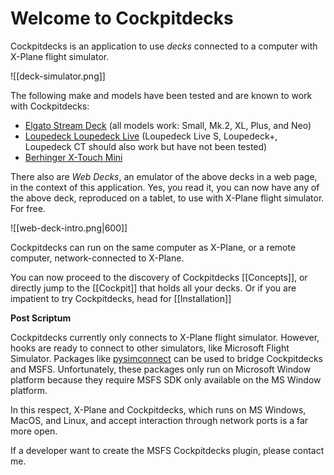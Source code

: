 # Welcome to Cockpitdecks

Cockpitdecks is an application to use *decks* connected to a computer with X-Plane flight simulator.

![[deck-simulator.png]]

The following make and models have been tested and are known to work with Cockpitdecks:

- [Elgato Stream Deck](https://www.elgato.com/us/en/s/welcome-to-stream-deck) (all models work: Small, Mk.2, XL, Plus, and Neo)
- [Loupedeck Loupedeck Live](https://loupedeck.com/products/loupedeck-live/) (Loupedeck Live S, Loupedeck+, Loupedeck CT should also work but have not been tested)
- [Berhinger X-Touch Mini](https://www.behringer.com/product.html?modelCode=0808-AAF)

There also are *Web Decks*, an emulator of the above decks in a web page, in the context of this application. Yes, you read it, you can now have any of the above deck, reproduced on a tablet, to use with X-Plane flight simulator. For free.

![[web-deck-intro.png|600]]

Cockpitdecks can run on the same computer as X-Plane, or a remote computer, network-connected to X-Plane.

You can now proceed to the discovery of Cockpitdecks [[Concepts]], or directly jump to the [[Cockpit]] that holds all your decks. Or if you are impatient to try Cockpitdecks, head for [[Installation]]

**Post Scriptum**

Cockpitdecks currently only connects to X-Plane flight simulator. However, hooks are ready to connect to other simulators, like Microsoft Flight Simulator. Packages like [pysimconnect](https://github.com/patricksurry/pysimconnect) can be used to bridge Cockpitdecks and MSFS. Unfortunately, these packages only run on Microsoft Window platform because they require MSFS SDK only available on the MS Window platform.

In this respect, X-Plane and Cockpitdecks, which runs on MS Windows, MacOS, and Linux, and accept interaction through network ports is a far more open.

If a developer want to create the MSFS Cockpitdecks plugin, please contact me.
